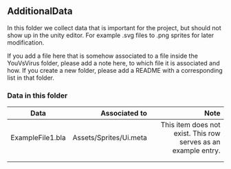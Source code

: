## AdditionalData

In this folder we collect data that is important for the project, but should not show up in the unity editor.
For example .svg files to .png sprites for later modification.

If you add a file here that is somehow associated to a file inside the YouVsVirus folder, please add a note here,
to which file it is associated and how.
If you create a new folder, please add a README with a corresponding list in that folder.


### Data in this folder

|Data                   |	Associated to	         |  Note       |
|-----------------------|-----------------------:|------------:|
|ExampleFile1.bla       | Assets/Sprites/Ui.meta | This item does not exist. This row serves as an example entry. |
|                       |                        |             |
|                       |                        |             |

